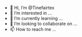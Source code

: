 - 👋 Hi, I’m @Tinefairtex
- 👀 I’m interested in ...
- 🌱 I’m currently learning ...
- 💞️ I’m looking to collaborate on ...
- 📫 How to reach me ...

<!---
Tinefairtex/Tinefairtex is a ✨ special ✨ repository because its `README.md` (this file) appears on your GitHub profile.
You can click the Preview link to take a look at your changes.
--->
